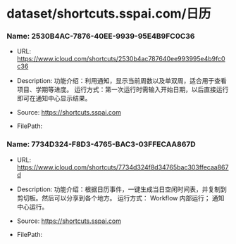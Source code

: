 # dataset/shortcuts.sspai.com/日历

### Name: 2530B4AC-7876-40EE-9939-95E4B9FC0C36

- URL: https://www.icloud.com/shortcuts/2530b4ac787640ee993995e4b9fc0c36

- Description: 功能介绍：利用通知，显示当前周数以及单双周，适合用于查看项目、学期等进度。 运行方式：第一次运行时需输入开始日期，以后直接运行即可在通知中心显示结果。 

- Source: https://shortcuts.sspai.com

- FilePath: 

### Name: 7734D324-F8D3-4765-BAC3-03FFECAA867D

- URL: https://www.icloud.com/shortcuts/7734d324f8d34765bac303ffecaa867d

- Description: 功能介绍：根据日历事件，一键生成当日空闲时间表，并复制到剪切板。然后可以分享到各个地方。 运行方式：
Workflow 内部运行；
通知中心运行。 

- Source: https://shortcuts.sspai.com

- FilePath: 

